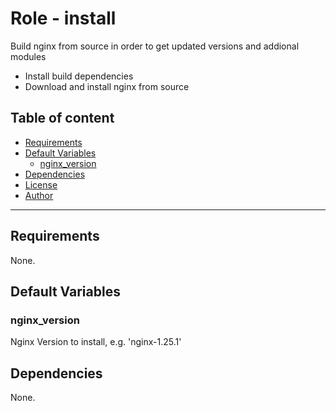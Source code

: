 # Role - install

Build nginx from source in order to get updated versions and addional modules
- Install build dependencies
- Download and install nginx from source

## Table of content

- [Requirements](#requirements)
- [Default Variables](#default-variables)
  - [nginx_version](#nginx_version)
- [Dependencies](#dependencies)
- [License](#license)
- [Author](#author)

---

## Requirements

None.


## Default Variables

### nginx_version

Nginx Version to install, e.g. 'nginx-1.25.1'



## Dependencies

None.
